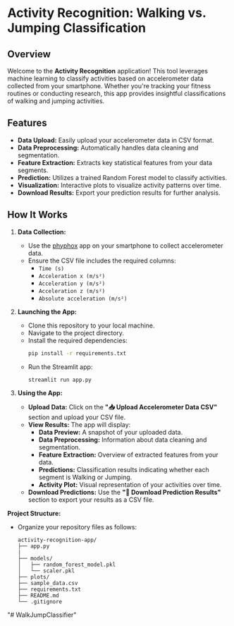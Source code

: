 # Activity Recognition: Walking vs. Jumping Classification

## **Overview**

Welcome to the **Activity Recognition** application! This tool leverages machine learning to classify activities based on accelerometer data collected from your smartphone. Whether you're tracking your fitness routines or conducting research, this app provides insightful classifications of walking and jumping activities.

## **Features**

- **Data Upload:** Easily upload your accelerometer data in CSV format.
- **Data Preprocessing:** Automatically handles data cleaning and segmentation.
- **Feature Extraction:** Extracts key statistical features from your data segments.
- **Prediction:** Utilizes a trained Random Forest model to classify activities.
- **Visualization:** Interactive plots to visualize activity patterns over time.
- **Download Results:** Export your prediction results for further analysis.

## **How It Works**

1. **Data Collection:**
   - Use the [phyphox](https://phyphox.org/) app on your smartphone to collect accelerometer data.
   - Ensure the CSV file includes the required columns:
     - `Time (s)`
     - `Acceleration x (m/s²)`
     - `Acceleration y (m/s²)`
     - `Acceleration z (m/s²)`
     - `Absolute acceleration (m/s²)`

2. **Launching the App:**
   - Clone this repository to your local machine.
   - Navigate to the project directory.
   - Install the required dependencies:
     ```bash
     pip install -r requirements.txt
     ```
   - Run the Streamlit app:
     ```bash
     streamlit run app.py
     ```

3. **Using the App:**
   - **Upload Data:** Click on the **"📥 Upload Accelerometer Data CSV"** section and upload your CSV file.
   - **View Results:** The app will display:
     - **Data Preview:** A snapshot of your uploaded data.
     - **Data Preprocessing:** Information about data cleaning and segmentation.
     - **Feature Extraction:** Overview of extracted features from your data.
     - **Predictions:** Classification results indicating whether each segment is Walking or Jumping.
     - **Activity Plot:** Visual representation of your activities over time.
   - **Download Predictions:** Use the **"💾 Download Prediction Results"** section to export your results as a CSV file.

**Project Structure:**
  - Organize your repository files as follows:
    ```
    activity-recognition-app/
    ├── app.py
    |
    ├── models/
    │   ├── random_forest_model.pkl
    │   └── scaler.pkl
    ├── plots/
    ├── sample_data.csv
    ├── requirements.txt
    ├── README.md
    └── .gitignore
    ```
"# WalkJumpClassifier" 
